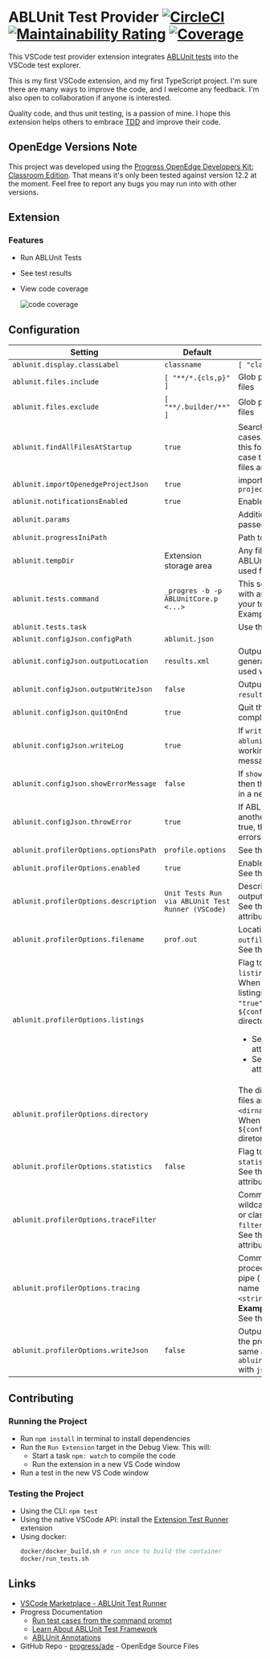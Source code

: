 # ABLUnit Test Provider [![CircleCI](https://img.shields.io/circleci/build/github/kenherring/ablunit-test-provider/main?logo=circleci)](https://dl.circleci.com/status-badge/redirect/gh/kenherring/ablunit-test-provider/tree/main) [![Maintainability Rating](https://sonarcloud.io/api/project_badges/measure?project=kenherring_ablunit-test-provider&metric=sqale_rating)](https://sonarcloud.io/summary/new_code?id=kenherring_ablunit-test-provider) [![Coverage](https://sonarcloud.io/api/project_badges/measure?project=kenherring_ablunit-test-provider&metric=coverage)](https://sonarcloud.io/summary/new_code?id=kenherring_ablunit-test-provider)


This VSCode test provider extension integrates [ABLUnit tests](https://docs.progress.com/bundle/openedge-developer-studio-help-122/page/Learn-About-ABLUnit-Test-Framework.html) into the VSCode test explorer.

This is my first VSCode extension, and my first TypeScript project. I'm sure there are many ways to improve the code, and I welcome any feedback.  I'm also open to collaboration if anyone is interested.

Quality code, and thus unit testing, is a passion of mine.  I hope this extension helps others to embrace [TDD](https://en.wikipedia.org/wiki/Test-driven_development) and improve their code.

## OpenEdge Versions Note

This project was developed using the [Progress OpenEdge Developers Kit: Classroom Edition](https://www.progress.com/openedge/classroom-edition).  That means it's only been tested against version 12.2 at the moment.  Feel free to report any bugs you may run into with other versions.

## Extension

### Features

* Run ABLUnit Tests
* See test results
* View code coverage

	![code coverage](https://github.com/kenherring/ablunit-test-provider/raw/main/docs/coverage.png)

## Configuration

| Setting | Default | Description |
| --- | --- | --- |
| `ablunit.display.classLabel` | `classname` | `[ "classname" \| "filename" ]` |
| `ablunit.files.include` | `[ "**/*.{cls,p}" ]` | Glob pattern array to include test files |
| `ablunit.files.exclude` | `[ "**/.builder/**" ]` | Glob pattern array to exclude test files |
| `ablunit.findAllFilesAtStartup` | `true` | Search all workspace files for test cases.  It may be beneficial to disable this for large workspaces, in which case the extension will find tests as files are accessed. |
| `ablunit.importOpenedgeProjectJson` | `true` | import settings from `openedge-project.json` |
| `ablunit.notificationsEnabled` | `true` | Enable/disable notifications |
| `ablunit.params` | | Additional options/parameters passed to `_progres` |
| `ablunit.progressIniPath` | | Path to a `progress.ini` file to use |
| `ablunit.tempDir` | Extension storage area | Any files generated when running ABLUnit will be stored here.  It is also used for the [`-T`](https://docs.progress.com/bundle/openedge-startup-and-parameter-reference-122/page/Temporary-Directory-T.html) startup parameter |
| `ablunit.tests.command` | `_progres -b -p ABLUnitCore.p <...>` | This setting can be used to run tests with any existing shell command your tests are configured to run with.  Example: `ant test` |
| `ablunit.tests.task` | | Use this task to run tests via VSCode |
| `ablunit.configJson.configPath` | `ablunit.json` | |
| `ablunit.configJson.outputLocation` | `results.xml` | Output location for the xml generated by ABLUnit.  Typically used with `ablunit.tests.command` |
| `ablunit.configJson.outputWriteJson` | `false` | Output `results.json` version of `results.xml` after analysis |
| `ablunit.configJson.quitOnEnd` | `true` | Quit the session when the test run is complete |
| `ablunit.configJson.writeLog` | `true` | If `writeLog` is true then a log file, `ablunit.log` is created in the current working directory and writes error messages to that log file |
| `ablunit.configJson.showErrorMessage` | `false` | If `showErrorMessage` is set to true then the error messages is displayed in a new window |
| `ablunit.configJson.throwError` | `true` | If ABLUnit is used as a library inside another program, set `throwError` to true, the framework displays the errors occurred |
| `ablunit.profilerOptions.optionsPath` | `profile.options` | See the [`-profile`](https://docs.progress.com/bundle/openedge-startup-and-parameter-reference-122/page/Profiler-profile.html) startup parameter |
| `ablunit.profilerOptions.enabled` | `true` | Enable the profiler<br>See the [`PROFILER:ENABLED`](https://docs.progress.com/bundle/abl-reference/page/ENABLED-attribute.html) attribute |
| `ablunit.profilerOptions.description` | `Unit Tests Run via ABLUnit Test Runner (VSCode)` | Description assigned to the profiler output<br>See the [`PROFILER:DESCRIPTION`](https://docs.progress.com/bundle/abl-reference/page/DESCRIPTION-attribute.html) attribute |
| `ablunit.profilerOptions.filename` | `prof.out` | Location of the profiler results (`-outfile <outfile>`)<br>See the [`PROFILER:FILE-NAME`](https://docs.progress.com/bundle/abl-reference/page/FILE-NAME-attribute.html) attribute |
| `ablunit.profilerOptions.listings` |  | Flag to output debug listings (`-listings`)<br>When unset (default value) no listings will be output.  When set to `"true"` listings will be output to the `${config:ablunit.tempDir}/listings` directory.<br><ul><li>See the [`PROFILER:LISTINGS`](https://docs.progress.com/bundle/abl-reference/page/LISTINGS-attribute.html) attribute</li><li>See the [`PROFILER:DIRECTORY`](https://docs.progress.com/bundle/abl-reference/page/DIRECTORY-attribute.html) attribute</li></ul> |
| `ablunit.profilerOptions.directory` | | The directory to which the listings files are written (`-directory <dirname>`)<br>When set to blank or not set the `${config:ablunit.tempDir}/listings` diretory will be used.<br> |
| `ablunit.profilerOptions.statistics` | `false` | Flag to output statistics (`-statistics`)<br>See the [`PROFILER:STATISTICS`](https://docs.progress.com/bundle/abl-reference/page/STATISTICS-attribute.html) attribute |
| `ablunit.profilerOptions.traceFilter` | | Comma-separated string that uses wildcard matching for any procedure or class you want trace (`-trace-filter <string>`)<br>See the [`PROFILER:TRACE-FILTER`](https://docs.progress.com/bundle/abl-reference/page/TRACE-FILTER-attribute.html) attribute |
| `ablunit.profilerOptions.tracing` | | Comma-separated string of procedure and line number pairs. A pipe (`\|`) separates the procedure name and line number (`-tracing <string>`)<br>**Example**: `test1\|32,test2\|17`<br>See the [`PROFILER:TRACING`](https://docs.progress.com/bundle/abl-reference/page/TRACING-attribute.html) attribute |
| `ablunit.profilerOptions.writeJson` | `false` | Output a json formatted version of the profiler output.  Filepath is the same as `abluint.profilerOptions.filename` with `json` extension. |

## Contributing

### Running the Project

- Run `npm install` in terminal to install dependencies
- Run the `Run Extension` target in the Debug View. This will:
	- Start a task `npm: watch` to compile the code
	- Run the extension in a new VS Code window
- Run a test in the new VS Code window

### Testing the Project

* Using the CLI: `npm test`
* Using the native VSCode API:  install the [Extension Test Runner](https://marketplace.visualstudio.com/items?itemName=ms-vscode.extension-test-runner) extension
* Using docker:
    ```bash
	docker/docker_build.sh # run once to build the container
	docker/run_tests.sh
	```

## Links

* [VSCode Marketplace - ABLUnit Test Runner](https://marketplace.visualstudio.com/items?itemName=kherring.ablunit-test-provider)
* Progress Documentation
  * [Run test cases from the command prompt](https://docs.progress.com/bundle/openedge-developer-studio-help/page/Run-test-cases-from-the-command-prompt.html)
  * [Learn About ABLUnit Test Framework](https://docs.progress.com/bundle/openedge-developer-studio-help/page/Learn-About-ABLUnit-Test-Framework.html)
  * [ABLUnit Annotations](https://docs.progress.com/bundle/openedge-developer-studio-help/page/Annotations-supported-with-ABLUnit.html)
* GitHub Repo - [progress/ade](https://github.com/progress/ADE) - OpenEdge Source Files
